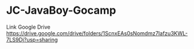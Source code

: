 # JC-JavaBoy-Gocamp

Link Google Drive 
https://drive.google.com/drive/folders/1ScnxEAs0sNomdmz7Iafzu3KWL-7LS9Dj?usp=sharing 
